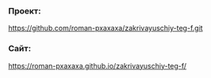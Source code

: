 ### Проект:

https://github.com/roman-pxaxaxa/zakrivayuschiy-teg-f.git

### Сайт:

https://roman-pxaxaxa.github.io/zakrivayuschiy-teg-f/
